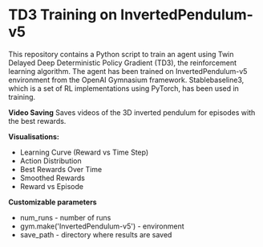 # TD3 Training on InvertedPendulum-v5

This repository contains a Python script to train an agent using Twin Delayed Deep Deterministic Policy Gradient (TD3), the reinforcement learning algorithm. The agent has been trained on InvertedPendulum-v5 environment from the OpenAI Gymnasium framework. Stablebaseline3, which is a set of RL implementations using PyTorch, has been used in training.

**Video Saving**
Saves videos of the 3D inverted pendulum for episodes with the best rewards.

**Visualisations:**
- Learning Curve (Reward vs Time Step)
- Action Distribution
- Best Rewards Over Time
- Smoothed Rewards
- Reward vs Episode

**Customizable parameters**
- num_runs - number of runs
- gym.make('InvertedPendulum-v5') - environment
- save_path - directory where results are saved
